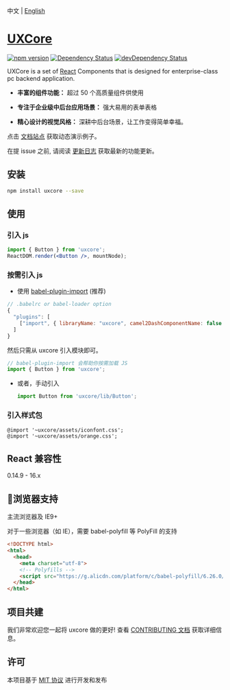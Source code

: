 中文 | [English](./README.md)

# [UXCore](http://uxco.re/)

[![npm version](https://img.shields.io/npm/v/uxcore.svg?style=flat-square)](https://www.npmjs.com/package/uxcore) [![Dependency Status](https://img.shields.io/david/uxcore/uxcore.svg?label=deps&style=flat-square)](https://david-dm.org/uxcore/uxcore) [![devDependency Status](https://img.shields.io/david/dev/uxcore/uxcore.svg?label=devDeps&style=flat-square)](https://david-dm.org/uxcore/uxcore#info=devDependencies)

UXCore is a set of [React](http://facebook.github.io/react/) Components that is designed for enterprise-class pc backend application.

* **丰富的组件功能：** 超过 50 个高质量组件供使用

* **专注于企业级中后台应用场景：** 强大易用的表单表格

* **精心设计的视觉风格：**  深耕中后台场景，让工作变得简单幸福。


点击 [文档站点](http://uxco.re/) 获取动态演示例子。 

在提 issue 之前, 请阅读 [更新日志](https://github.com/uxcore/uxcore/releases) 获取最新的功能更新。


## 安装

```sh
npm install uxcore --save
```

## 使用

### 引入 js

```jsx
import { Button } from 'uxcore';
ReactDOM.render(<Button />, mountNode);
```

### 按需引入 js

*  使用 [babel-plugin-import](https://github.com/ant-design/babel-plugin-import) (推荐)

  ```js
  // .babelrc or babel-loader option
  {
    "plugins": [
      ["import", { libraryName: "uxcore", camel2DashComponentName: false }]
    ]
  }
  ```

  然后只需从 uxcore 引入模块即可。

  ```jsx
  // babel-plugin-import 会帮助你按需加载 JS
  import { Button } from 'uxcore';
  ```


* 或者，手动引入

  ```js
  import Button from 'uxcore/lib/Button';
  ```

### 引入样式包

```less
@import '~uxcore/assets/iconfont.css';
@import '~uxcore/assets/orange.css';
```

## React 兼容性

0.14.9 - 16.x

## 浏览器支持

主流浏览器及 IE9+

对于一些浏览器（如 IE），需要 babel-polyfill 等 PolyFill 的支持

```html
<!DOCTYPE html>
<html>
  <head>
    <meta charset="utf-8">
    <!-- Polyfills -->
    <script src="https://g.alicdn.com/platform/c/babel-polyfill/6.26.0/dist/polyfill.min.js"></script>
  </head>
</html>
```

## 项目共建

我们非常欢迎您一起将 uxcore 做的更好! 查看 [CONTRIBUTING 文档](https://github.com/uxcore/uxcore/blob/master/CONTRIBUTING.md) 获取详细信息。

## 许可

本项目基于 [MIT 协议](https://github.com/uxcore/uxcore/blob/master/LICENSE) 进行开发和发布






